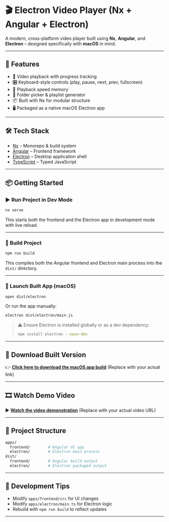 # 🎬 Electron Video Player (Nx + Angular + Electron)

A modern, cross-platform video player built using **Nx**, **Angular**, and **Electron** – designed specifically with **macOS** in mind.

---

## 🚀 Features

- 🎥 Video playback with progress tracking
- 🎛 Keyboard-style controls (play, pause, next, prev, fullscreen)
- 🧠 Playback speed memory
- 📁 Folder picker & playlist generator
- 📦 Built with Nx for modular structure
- 🖥 Packaged as a native macOS Electron app

---

## 🛠 Tech Stack

- [Nx](https://nx.dev/) – Monorepo & build system
- [Angular](https://angular.io/) – Frontend framework
- [Electron](https://www.electronjs.org/) – Desktop application shell
- [TypeScript](https://www.typescriptlang.org/) – Typed JavaScript

---

## 📦 Getting Started

### ▶️ Run Project in Dev Mode

```bash
nx serve
```

This starts both the frontend and the Electron app in development mode with live reload.

---

### 🔧 Build Project

```bash
npm run build
```

This compiles both the Angular frontend and Electron main process into the `dist/` directory.

---

### 🧊 Launch Built App (macOS)

```bash
open dist/electron
```

Or run the app manually:

```bash
electron dist/electron/main.js
```

> ⚠️ Ensure Electron is installed globally or as a dev dependency:
>
> ```bash
> npm install electron --save-dev
> ```

---

## 🔗 Download Built Version

👉 **[Click here to download the macOS app build](https://your-download-link.com)**
(Replace with your actual link)

---

## 🎞️ Watch Demo Video

▶️ **[Watch the video demonstration](https://your-video-demo-link.com)**
(Replace with your actual video URL)

---

## 📁 Project Structure

```bash
apps/
  frontend/        # Angular UI app
  electron/        # Electron main process
dist/
  frontend/        # Angular build output
  electron/        # Electron packaged output
```

---

## 🧪 Development Tips

- Modify `apps/frontend/src` for UI changes
- Modify `apps/electron/main.ts` for Electron logic
- Rebuild with `npm run build` to reflect updates

---
